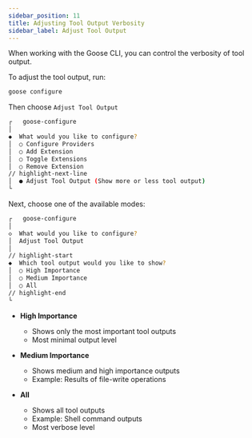 ```yaml
---
sidebar_position: 11
title: Adjusting Tool Output Verbosity
sidebar_label: Adjust Tool Output
---
```


When working with the Goose CLI, you can control the verbosity of tool output.

To adjust the tool output, run:

```sh
goose configure
```

Then choose `Adjust Tool Output`

```sh
┌   goose-configure 
│
◆  What would you like to configure?
│  ○ Configure Providers 
│  ○ Add Extension 
│  ○ Toggle Extensions 
│  ○ Remove Extension
// highlight-next-line
│  ● Adjust Tool Output (Show more or less tool output)
└  
```

Next, choose one of the available modes:

```sh
┌   goose-configure 
│
◇  What would you like to configure?
│  Adjust Tool Output 
│
// highlight-start
◆  Which tool output would you like to show?
│  ○ High Importance 
│  ○ Medium Importance 
│  ○ All 
// highlight-end
└  
```

- **High Importance**
    - Shows only the most important tool outputs
    - Most minimal output level

- **Medium Importance**
    - Shows medium and high importance outputs
    - Example: Results of file-write operations

- **All**
    - Shows all tool outputs
    - Example: Shell command outputs
    - Most verbose level
